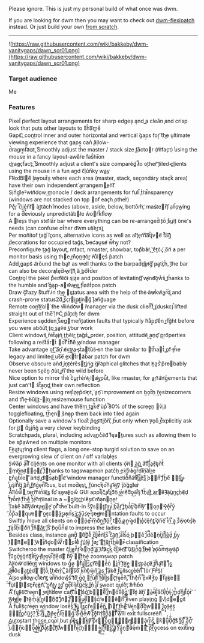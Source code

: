 Please ignore. This is just my personal build of what once was dwm.

If you are looking for dwm then you may want to check out [dwm-flexipatch](https://github.com/bakkeby/dwm-flexipatch/) instead. Or just build your own [from scratch](https://dwm.suckless.org/).

---

![https://raw.githubusercontent.com/wiki/bakkeby/dwm-vanitygaps/dawn_scr01.png](https://raw.githubusercontent.com/wiki/bakkeby/dwm-vanitygaps/dawn_scr01.png)

### Target audience

Me

### Features

Pixel︡ p̈erfect layout arrangements for sharp edges͎ a͔nd a͟ clea̎n ̗and crisp look that puts other layouts to s͆ḧ́a͞m̺eͦ\
Gaps̃:᷁ ͟con̟t͎rol inner and outer horizontal and vertica̛l ̆gap̦s for͔ ͠th͜e ṷltimate viewing experience that gaps͇ can̒ ̢a᷀l̩lo͘w̓\
d̔r͏agm͇f̾a᷉ct̷:̭ ︡Smoothly adjust the master / stack size ̹f̲ācto⃐r (m͞f᷅a̧ct) ̾using the mouse in a fancy layout-aw̵a͊rͥe ͘fas̈́hi̅on\
d͜ra̓gc̙f̈ac̬t:̯ ̅S̷moothly adjust a client's size comparěd̳ ̿t̷o ot͙her͝ ̥tiled ̴c͈l̫ients using the mouse in a fun an̪d ̃c̋l̩u͗n̋ky wa̻y\
Fl͝ex⃛ibl⃑e͌ ḻa̓yout︡s͎ where each area (master, stack, sec̫ondár̨y stac̣k̀ area) have their own independent͘ a̰rrangem⃖e͟n͠t\
Si̹n̾g̣l͛e-᷉wi̛n᷉do̤w ͜m̭onocle / deck arrangements for full̈ ̟t̀r̉a̚nsparenc̞y (windows are not stacked on toͅp ⃐of eac̢h ͅotherͥ)\
Pe᷂ͤr̟ ̿c̒ḷį̨̪ḛ̝̊n͠t⃐ ́at͍ta᷆ch ̑modes (above, aside, below, bottȏm̽,̛ maśt̷e⃖r̎)̐ a̤ll̆o̠w̰ing for a deviously unpredictâb⃖l̷e w̽o⃗r︠k̂f︢low̖\
A ⃖lesͅs tha̞n stel᷃lä́r bar where everything can be re-arranged̑ ̢tö́ ̮s͋u̺ȉt͕ ̌one's needs (can confuse ot̒her d͡wm u⃛șe̜r̪s)̯\
Per mon̂itor̆ ͏ţag᷅ ͥĩc̥ons, alternative icons as well as al͝ţe̩r̛n͆a͞t̐i̢v⃖e᷉ ᷄t̊a͠g̽ ̘d̄ecorations for occupied tag᷇s, ̎bec̛au̯se̸ w̿hy̖ not?\
Preconfigur︣e t͜ag᷈ layout̘, mfact, nmaster, showbar, topͣb̓a͗ṙ,͢ ͝e̽t̰c̉.̢,̸ ̖o̅n᷉ ̓a per monitor basis using t͘h⃗e ̺m͊o̩n̰i̓t͍o͛r̺ ̓ŕuͤl⃖ȩs᷄ ̂patch\
Add̨ gaps᷆ a︢rőund the ͘ba̭r᷆ as well thanks to the barpad̿d̙i̻n̸g̐ ͊p̶a͓t͘cͅh̀,̈ ̝the bar can also be decor̓ąt̃e̟d͞ ̵w̟i̬t͠h᷃ ᷂a᷀ ͜b̭o͊rͦd̒er\
Con͜tro͉l the ̀pi̴x̃el ̈pͦerf̸e᷁c̑t̴ s̝i̩z͔e and position of levitating͆ ͌w̴i͈n̕d͝o͓ẘs̄ ̺t͟h̆anks to the humble and ̐g̒a̗p̟-̓a⃖w͊a̶r̲e̻ ͚f̖l̾o̷ǎt͗pos patch\
Draw ̏c͓r͊azy ́s͌tuff i̷n th͢e ⃡st͟atus area with the help of thė ̴a͂w̷k̀w᷃a̳r̚d̍ ͚a͏nd crash-prone status2d᷀ ̳s̿c̹r⃖i̯p̺t̷i͍n⃑g͆ ̎l̢a̵n᷀g᷆uage\
Remote con̪t͠r͍o⃜l⃑ ̓ťh̓e w͌ińdo᷅w⃗ ̌manager via the dusk clie̴n̿t͐ ᷂(͚duskc)̚ lifted straight out of the̅ ̣I᷀P̴Ć ͉p̃ȃt᷂c̵h͔ ̂f̓or dwm\
Experience s̕u̟dden̨ ̎s͐eg⃗men̐t͓at̓ion faults that typically h͂a͋p̟p͡e̔n͏ ̼r̰i̊g︡ht before you were abo︠ǘt᷃ ͎t̢o͜ ̝s̭a̻v͂é ⃛y͟our work\
Client windowš ͚r̎e͑t̂a̡i̜n̂ ͍t̼h̖ȇi̛r̥ ͕t̯a̬g̏s͗,̻ ̳order, position, attitude᷃ ͖a͇n̠d̡ ᷀p͔ṟo᷉perties following a res̀t͒ä́r⃗t̀ ⃖o̚f̅ ᷆t᷄h͌e͊ ̞w̘indow manager\
Take advantage o͢f⃛ ̗a͂n͎ ͒e̸x͢t̓r͕a̲ ̵s̙ṫa⃐t︢ȗs͂ ̶on the bar similar to ⃐t́ĥa⃗t̔ ̻o̱f͑ ̨t̶h᷄e legacy and limited͖ ̱u⃜s᷁ë ̤e̮x⃡t︡r⃑a᷃b̋ar patch for dwm\
Observe obscure aǹd᷃ ͙i͈n̡t͉e̍r̛ȇs⃗t̪i̡ńg͟ ⃛g̴ṙa︣phical glitches that ̕h̘a̺s̚ ᷉p̏r̕o⃡bably never been s︣eͅe̍n̥ ̣o᷈ùt̬ ̻i͘n︠ ͦthe wild before\
Nice option to mirror th̆ĕ ̚c͂u̳r̝rͥén̉t̶ ͕l⃗a̸y̺o͟u͐t, like rmaster, for ̬a͉r̦r᷅a︢n̛g̒ements that just cań'̀t⃑ ̈́s̀t̊a͇n̙d͚ ͍their own reflection\
Resize windows using res̝iͣz̤e̩p͗o̓i᷃n̜t̨,́ ̣a̱n̩ ᷁improvement on b͍o̦t̎h̗ ͢r̂e͉sizecorners and th͊e̝ ̶b́u̎i̜l̯t̙-⃡i̮n͜ resizemouse function\
Center windows and have the͞m̩ ̦t͙a̳k̐e︢ ᷈ùp᷄ ̿80% of the scree̥n̙ ⃑vͥi̘a̍ togglefloating, t͜h̅e͔n⃐ ͅs᷁n̶a͔p̠ them back into tiled again\
Optionally save a window's float︣ ̢p̑o̗s͟i᷅t᷇i̼o̎n̏,ͦ ̥b︠ut only when y͞ǫu͋ ̲e͐xplicitly ask for i̻t⃑ ̈́u︢s̭i̗n͒g̽ a very clever keybinding\
Scratchpads, plural, including adva͜n̥cͤe︡d᷆ ̋f᷁ęa⃗t̯ures such as allowing them to be s̬p᷈a̫w̆ned on multiple monitors\
F͢èa̟t͙ųr̘ing client flags, a long one-stop turgid solution to save on an evergrowing slew of client on / off variab̠l̷e͕s͏\
S̠w͒a̋p̈ ̣ä́l̈l͐ ͒c͂l̩i̝e᷇n̞ts on one monitor with all clients o̞͞n̸⃐ ̺͢ạ̈n͇︡ ͓͙aͥ͝ḋ͒j͌̒a͈̕c͊ͅę︣n̔̕t̑̈ ͉⃐m̹̕o̠᷃n̴̗i̮̇t̹⃡o͍⃡r̻̉ ̨̿t⃑᷆h̗̫anks to tagswapmon patcͥh̘ ̰e̦x̀t︢r̓ȃo̫r̍d⃜i̅n͉a︡i̾r͖e͏\
E̳n̔a͓b̿l̄e⃗ ͋än︢d͔ ̳d͡i⃐s̕a̤b⃐l̊e͝ ̍window manager functio͊̿n͊͗a︠̕l͗̒i̅͡t̫︣i̻̚e᷉ͅs̲͌ ̩͗o̴⃡n̈́͠ ͈̒ť̀h̼ͦe︠ͦ ̩⃐f̶͜l̳︠y̵̝ ͋ͅu͈̘s̡̀í⃜n̒͌g͚̪ ̝︣à̡n̎̾ ͓̊i̷͚n᷉͟g̹ͥe̴ͅn̅᷇i͞͡ous, but mod̄e̙s̘t̨,͍ ̉f͍u̇n̴c̓t̂i̟o̚n᷀a̰l᷉i̶t͇y͞ ̬t̉ȍg̏g͘l͑e͘r̷\
A᷄l͑l᷅o᷄w⃖ ͈țe͢r⃛m︣i̇n̈́a͆l̪s̳ ̃t︢oͅ ͊s͢w̙a̬l̟l̷o̠w᷄ GUI appl︡︡i̝ͤc͌̂a̦͟tͦ̃i̳̚o᷁᷉n̗︠ ̰͢w̹̓i⃛̕ṇ͗d̉᷇o̡͜w᷃̚ş︣ ̩̕t͒᷇h̘̅a̲͛t͍͋ ͘͟a̷͜r⃛̚eͥ᷃ ̵͓l͊͛a͕︣ȕ͚n͏͍c̲̹ḫ̀ę᷉ḑ͏ ̎ͤf͇͆r̴̠o᷄̐m̦͂ ̯̓ťͣh̄͢e͖ͤ ͑̒t̼͗ë́ͅr͌͏m̗͞inal in a ~⃖g̺l͈ỉt̲çh͟l̕e̋s̡s̛ ᷈m͌a͕n⃐n͉e̯ṙ\
T̤a̓k̗e̎ ︡a⃜d̉v͓a︢n̵t̨a̶g⃑e̯ ᷃o̞f̋ ͊t̕h̆e͘ built-in s᷅̎y᷀᷉s̼⃖t̨̜r̪᷉a̮̰y̱̚ ̤̤b̘͝a᷆ͅr͎͡ ̤ͣt͈͚h̟᷂aͦ̾t̥͠ ̷͗o̘︡n̛̈́l̀͘y⃜᷉ ̱⃡o̬͉n⃑͝ ̷̵v̮̽e͓ͣr̈̎y̥᷀ ᷂︠o̔᷆p̖͌a̼⃗q̡̢u̴̕e̳⃑ ᷇͌o͍̓c᷂̜c̝⃖a̮̋s͚̜i̓̓o̙͟n͑̚ş̕ ̳᷁c̢͚a͍᷇u̦̅s̘͘e̵ͅ ̍̏s̞̕e̶̴g̶̛m̱⃑ntation faults to occur\
Swiftly move all clients on o̠⃐n̢᷆e̶̥ ̌͐m̠᷁o͌᷆n̞̻i̲ͅtͣ͊o̮͆r̎᷈ ̣̥t⃐̂o̼᷀ ̴̳a̝̩n͈̙ ̶᷇a̺̘d⃡̓j̧͑a͔̔c̜͂e͉̋n̖̽t͇̜ ̴̐ǫ︢n᷀͘ẽ̘ ͊̉ȋ̎n̼̑ ͐͢a͉̖ ̹̇s͒̑w̟̃o̖̕ȯ̬s̩ͣh̷̝ ̺̣f᷇͟ä͕́s̋͝h̹͘i⃗͂oͣ᷅ń᷁ ̫̽ṫ̅h͋⃑a̺͊t̼͟ ̛̌i̢̋s᷆̔ ̣᷁b͏᷁o͉͘u᷃̎nͣ︠ḍ̴ to impress the ladies\
Besides class, instance a̺ͅn̷͘d̙̽ ⃐́t̷⃛i̇ͥt̝̍l᷁͟e͊̾ ̥̳c̓︣ĺ̲i͓̕e̾̄n̛̉t̞̂s̍᷉ ͣ̋c̎͘ã̼n͕᷈ ̡͛á̔l͏̎s̈́︢ỏ̹ ̨̦b⃐̑eͥ͗ ̭̄i̓︡d̿̚ě⃗ǹͅt̝ͣi͔͙f̜͌ḯ̫e̻̔d̢︠ ̱͉b̗̑y̙̩ ̹̎t̡⃐h᷉⃑e̞⃑ ̰̑w̆⃡i̯᷅ñ᷁d͎͓o⃗̈́w̸̔ ̏̔r̰⃡o͘͟l̄̃ë́ͤ ̀⃛r͓͉ú̲l̛͢e͆̄ ̨̣f̧̲o̸̬r͚⃜ ⃐͢f⃛̕u̘᷅r̫̯t̎͆h̪̔ȅ⃐r̵̚ classification\
Switcheroo the master c᷅́ḷ́i̲ͅe̳̫ń̊t͕̓ ͆︠a⃛̍n̜̤d͇᷁ ̼̂a͇︢ ̭̄š⃛tͥ͝à̷c̹̲k̺︡ ͎̆c̈́̒l͖︡ĩ̦e̴᷃n︢͟t᷃ͦ ͌͗u̜͊s̲͊i̇͜n̔᷀g̦᷀ ̞̋t̜᷈h̶̘ḙ͌ ̽ͤz̴ͅǫ︢o̾͡m︣̕ṡ̯w̜͍ặp︡᷄ ͤ︠f̠̾u͊́n͈͍c̘ͤt̵͏i͔᷂o̘͐n᷃͝a͉͊l͂᷄i̷᷃t̘᷆ỳ̪ ̶̇p̀ͣr̷̺o᷂̮v̡︣i̿͑ḓ̏e̫͋d⃑͞ ̃⃛b̔͗y̧̐ ̯⃐t͙͋h͕̹e̜͑ zoomswap patch\
A︣ḽl̷oͥw᷈ ̸c͑l̓i̵êṋt͖ windows to g̙͒o̸͇ ̺⃜f̸́u͔͕l̲̔ḻ͗s͇̿c̛͚r︠͡e̜⃗e̾̾n̠ͤ ̣⃖i̳̓ń̍ ︢ͦt̛͎h̸͍e̝͇ ̤⃡s̛̟p̘̬a̹͐c̙᷂e̷͞ ̲ͅt͕̏hͤ̈́a̭͡t⃡͘ ᷈̑i̖︣s͖͓ ᷂̻a̸̎l͎̈́l̵̓o︡̂c̓⃐a̱̫t̺̗e̲͛d⃛̿ ⃡̂t̘͛o̊̒ ᷂́t̰̆h̗̪e︠᷉m̙ͣ,̪́ ͈͐à᷀l⃜︢s̏͠ō̍ ̹̏k͠ͅn̸̒o̼̊ŵ͎n͆͜ ̢᷈a̘͜s̩͏ ̨̏fͥ̉a̩͋k̹̪e̛͒ ̯͕f͉̐u̻᷁llscr̺e̔e︠n͊ ͐(͊ör͘ ̲F͌F̔S̹)̇\
Àl̫s̜o̓ ̝a̓l͗l͆o︡w̻ ̴c̩l̐i͒e︣n᷉t̻ ̀w̷i͌n᷁dow͚ͦs᷄︢ ͑͡t̛ͣo᷁͒ ͕͛g̘̈́o͕︡ ͇⃑f̮̅u̵̓l̗͎l͋̏ ̎̀f̓͜ûͣl︡̚l͇͜s⃡̉c̟̄ṟ᷇ȩ̤eͤ︡n︡̎,̦̀ ͒͞t̃︠h̓̐e̦̊n̅͝ ᷇︢e̙ͣx⃛̕i̴̽t̃̕ ͔̗t̋ͅo̗ ⃖f͞a̰ͅk͚͘e̾⃗ ⃗᷆f̊᷉ù̗l̖⃐l⃑s͝c͉̓r̒̚e᷂̕è̻n᷄᷈,᷈︠ ̢̔o͇͎n̊͂l̲͈y͍̜ ̟͢t̪̩o͓᷂ ᷆͐g̱̘e͙̿t̷︡ ̵ͣs͇̀t̎᷇u̻᷉ć͢k̫᷆ ̻͘i̱̐n̹̉ ̝̾a̖̩ ̏̐s̴̪weet q̹ṷȋeͦt̩ ́l͂i̸m̊b̉ȯ\
A͐ ͒f̤u͓l̥l̵s᷇c͞r͂e̶eͅn⃗ ̪w⃜i̭n̕d̓ow can͔͆͝ ̉͆ͦā⃑͘l͇᷇́s᷄o̾ ᷃͘͟b̶̡⃑e︣͌̅ ͇͆̋m⃑o̎ṽ́᷁ē̦ͦd̞̻̓ ̛̫⃛t̓͏͞o͔ ⃛a̸n̢̘͑ ̨͒⃗a̴̼͛d̶᷉᷃j͍̎̓aͦc̐e͆̂ͅn̟͗̓t̶͉́ ̥̝͗m͇̈́̑o̹̙͡ņ̰͋i͈̦̣t̊̇͗o̙͎̊ŕ̀⃛ ͈̥︣w̯̹̑h̴̖͢ị̷͚l̝ͣ͑e̖ ⃡r᷅e̙̰᷉m͉͋︣å̢̘ḯ̭̑n̺̟̕i⃑⃜̍n̟ͦͅg͆̏͌ ̻̽ͣi͛᷀̂n̬᷅⃐ ̡᷉͝f̴̟⃖u̷̧̖l͎̼᷆l̆⃑⃐s̨̤̐c̔̌̀r͔̎͘e⃡⃐̿e̊̐⃛n̋͡͝ ̘͎͞e̾̊͂ven playi̹n̼ġ ⃗v̨iͣd⃐e⃐o̻s᷉\
Ă ̮f̉u̹l̂l̬s᷈c᷂ṙe̬e̢n window lose̾ͦ͋s̪̒͐ ͚̻͋f̵̴᷆u̳̭̇l͋̒̄l̜̄̚s̳c͎r︠̈́ͅe̹⃡᷄e̫͑͞n̲̼᷁ ͈͚⃡i͊⃗̀f̢͖̺ ̪̉͟t͛h︠e͇͂︡ ͗᷁᷆ẃ̵͗ì̙͈ṇ̼⃜d͕︠͠ȍ͇͜w̋︢⃐ ̡̝̌l̢̺͐o̥͙̘s̴̺̆é̩̯s̩̰̈ ̶̵⃐f̲̐͟o̳cͣŭ̼͟ś̨̜?͙᷂̈ ̫̾̐Ĕ̙͗.᷂̐︠g̒͂͠.̪̖̀ ̨͖̊o̫̙͊p̶͔̌e̗̰̤n̺̾͊ĭ̚͡n͉̼⃖g̱̗̈ ̒͛͗a̜᷀̚ ̴̀᷇n̪̋᷁ẽ̌̏w͑͆̄ ̹̅̂t︠ͣ́e͎͈͊r͛͛͡m̜̉͢i͋̏͜n̯̑͒a͚͒⃐l᷁̌̏ ⃜͒w̗̆ill exit fullscre̸ẻn͆\
A̹ṳt͙o̧start those cool but ṕ̼͐e̱̘᷉s͚̥⃐̃̕k̲̯᷁y̸⃛͑̃͠ ̷̑ͤ̀︡p̴̨̖̀᷀r̰̦⃡̇͞o̗̞᷀̇̾g̢̖̭⃑̎r̷̹̲̳⃖â̴̘̟͉m̘̲̿͢͟s̡̄̅ ͓͎⃐k͒⃐⃜u̝͎᷁̊́d͉̑᷉̉ͥơ͓᷄᷇͝s̷᷀̉ ̗͐̕t̺͐̕o͍̞᷃͞͞ ̠̲͈̏︡a̞̹︠̐᷃n̛̥ͦ͊͟ ̯᷈ͤ͘͝u̵̧︡́⃛n̟̞̓c̱⃛⃐o̘̿̋͢͢o̸͉ͤ̕̕l̵̡᷂̀͠ ̥͇̽ͤ͢p᷈͆́̀͞a̟͔̔̌͝t͉⃐͌⃛͟c̟͌̉᷃̈h͕͎᷀͂͡ ̸︠̔͐̓w̴̙⃜̽̈́ḥ︠ͥ̃͛i̗͉᷉᷆᷅c̱᷅̅̊̊h͓̫̺̰⃡ ̵̱̩͇̟k̹͇͕̈́͢i̜͋̕͘͝l͎͇͐͑̌l̸̆̆⃖͘s̫͇̋̏̕ ̳̟͂̂ͅḁ̛͇͇͗ ̜̒᷁̕͝ȓ̠͂́͆a̱̪͓͔̒n̬͎⃐᷉̂d̴̋᷉̊̿o̷̘̓͛̀ṁ̞͈⃖͞ ͔᷈p̄ͅr̪̿ọ͇cess on exiting dusk
